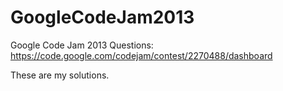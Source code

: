 GoogleCodeJam2013
=================


Google Code Jam 2013 Questions: https://code.google.com/codejam/contest/2270488/dashboard

These are my solutions.
